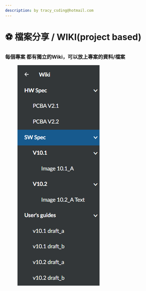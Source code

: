 ```yaml
---
description: by tracy_csding@hotmail.com
---
```


# ⚽ 檔案分享 / WIKI(project based)

### 每個專案 都有獨立的Wiki，可以放上專案的資料/檔案

<figure><img src="../.gitbook/assets/image (31).png" alt=""><figcaption></figcaption></figure>
